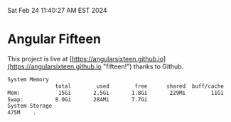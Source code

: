 Sat Feb 24 11:40:27 AM EST 2024

# Angular Fifteen


This project is live at [https://angularsixteen.github.io](https://angularsixteen.github.io "fifteen!") thanks to Github.

```bash
System Memory
               total        used        free      shared  buff/cache   available
Mem:            15Gi       2.5Gi       1.8Gi       229Mi        11Gi        12Gi
Swap:          8.0Gi       284Mi       7.7Gi
System Storage
475M	.
```
```bash

